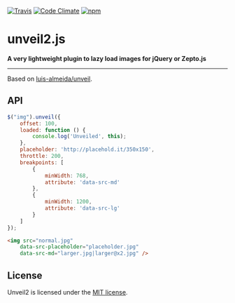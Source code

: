 [![Travis](https://img.shields.io/travis/nabble/unveil2.svg)](https://travis-ci.org/nabble/unveil2)
[![Code Climate](https://img.shields.io/codeclimate/github/nabble/unveil2.svg)](https://codeclimate.com/github/nabble/unveil2)
[![npm](https://img.shields.io/npm/v/unveil2.svg)](https://www.npmjs.com/package/unveil2)

# unveil2.js

__A very lightweight plugin to lazy load images for jQuery or Zepto.js__

--------------

Based on [luis-almeida/unveil](https://github.com/luis-almeida/unveil).

## API

```js
$("img").unveil({
    offset: 100,
    loaded: function () {
        console.log('Unveiled', this);
    },
    placeholder: 'http://placehold.it/350x150',
    throttle: 200,
    breakpoints: [
        {
            minWidth: 768,
            attribute: 'data-src-md'
        },
        {
            minWidth: 1200,
            attribute: 'data-src-lg'
        }
    ]
});
```

```html
<img src="normal.jpg"
    data-src-placeholder="placeholder.jpg"
    data-src-md="larger.jpg|larger@x2.jpg" />
```

## License
Unveil2 is licensed under the [MIT license](http://opensource.org/licenses/MIT).
